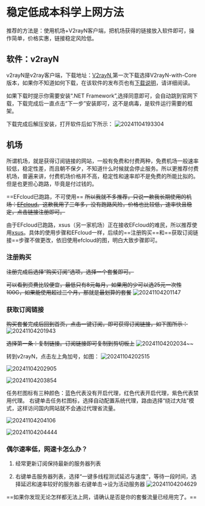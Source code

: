 # 稳定低成本科学上网方法

推荐的方法是：使用机场+V2rayN客户端，把机场获得的链接放入软件即可，操作简单，价格实惠，链接稳定风险低。

## 软件：v2rayN

v2rayN是v2ray客户端，下载地址：<a href="https://github.com/2dust/v2rayN/releases">V2rayN</a>,第一次下载选择V2rayN-with-Core版本，如果你不知道如何下载，在该软件的发布页也有<a href="https://github.com/2dust/v2rayN/wiki/Release-files-introduction">下载说明</a>，请详细阅读。

如果下载时提示你需要安装“.NET Framework”,选择同意即可，会自动跳到官网下载，下载完成后一直点击“下一步”安装即可，这不是病毒，是软件运行需要的框架。

下载完成后解压安装，打开软件后如下所示：
![20241104193304](https://fuyunyou-note.oss-cn-wuhan-lr.aliyuncs.com/typora-user-images/20241104193304.png)

## 机场

所谓机场，就是获得订阅链接的网站，一般有免费和付费两种，免费机场一般速率较低，稳定性差，而且朝不保夕，不知道什么时候就会停止服务。所以更推荐付费机场，普遍来讲，付费机场价格并不高，稳定性和速率却不是免费的所能比拟的。但是也更担心跑路，毕竟是付过钱的。


==EFcloud已跑路，不可使用==
~~所以我就不多推荐，只说一款我长期使用的机场：<a href="https://inv.easyfastcloud.com/#/register?code=4XeMFtHY">EFcloud</a>。这款我用了三年多，没有跑路风险，价格也比较低，速率快且稳定，点击链接注册即可。~~

由于EFcloud已跑路，xsus（另一家机场）正在接收EFcloud的难民，所以推荐使用<a href="https://xs-us.xyz/register?code=Os2mLzgU">xsus</a>。具体的使用步骤和EFcloud一样，后续的==注册购买==和==获取订阅链接==步骤不做更改，依旧使用efcloud的图，明白大致步骤即可。


### 注册购买

~~注册完成后选择“购买订阅”选项，选择一个套餐即可。~~

~~可以看到资费比较便宜，最低只有8元每月，如果用的少可以选25元一次性100G，如果能使用超过三个月，那就是最划算的套餐~~
![20241104201147](https://fuyunyou-note.oss-cn-wuhan-lr.aliyuncs.com/typora-user-images/20241104201147.png)

### 获取订阅链接

~~购买套餐完成后回到首页，点击一键订阅，即可获得订阅链接，如下图所示：~~
![20241104201943](https://fuyunyou-note.oss-cn-wuhan-lr.aliyuncs.com/typora-user-images/20241104201943.png)

~~选择第一条：复制链接。订阅链接即可复制到剪切板上~~
![20241104202034](https://fuyunyou-note.oss-cn-wuhan-lr.aliyuncs.com/typora-user-images/20241104202034.png)~~


转到v2rayN，点击左上角加号，如图：
![20241104202515](https://fuyunyou-note.oss-cn-wuhan-lr.aliyuncs.com/typora-user-images/20241104202515.png)

![20241104202905](https://fuyunyou-note.oss-cn-wuhan-lr.aliyuncs.com/typora-user-images/20241104202905.png)

![20241104203854](https://fuyunyou-note.oss-cn-wuhan-lr.aliyuncs.com/typora-user-images/20241104203854.png)

任务栏图标有三种颜色：蓝色代表没有开启代理，红色代表开启代理，紫色代表禁用代理。
右键单击任务栏图标，选择自动配置系统代理，路由选择“绕过大陆”模式，这样访问国内网站就不会通过代理省流量。

![20241104204106](https://fuyunyou-note.oss-cn-wuhan-lr.aliyuncs.com/typora-user-images/20241104204106.png)


![20241104204444](https://fuyunyou-note.oss-cn-wuhan-lr.aliyuncs.com/typora-user-images/20241104204444.png)


### 偶尔速率低，网速卡怎么办？

1. 经常更新订阅保持最新的服务器列表

2. 右键单击服务器列表，选择“一键多线程测试延迟与速度”，等待一段时间，选择延迟和速率较好的服务器:右键单击->设为活动服务器
![20241104204629](https://fuyunyou-note.oss-cn-wuhan-lr.aliyuncs.com/typora-user-images/20241104204629.png)


==如果你发现无论怎样都无法上网，请确认是否是你的套餐流量已经用完了。==

